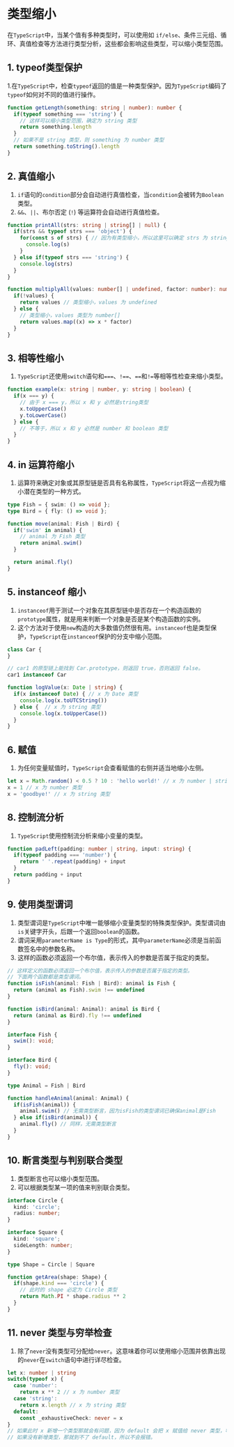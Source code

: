 # 类型缩小

在`TypeScript`中，当某个值有多种类型时，可以使用如 `if/else`、条件三元组、循环、真值检查等方法进行类型分析，这些都会影响这些类型，可以缩小类型范围。

## 1. typeof类型保护

1.在`TypeScript`中，检查`typeof`返回的值是一种类型保护。因为`TypeScript`编码了`typeof`如何对不同的值进行操作。

```typescript
function getLength(something: string | number): number {
  if(typeof something === 'string') {
    // 这样可以缩小类型范围，确定为 string 类型
    return something.length
  }
  // 如果不是 string 类型，则 something 为 number 类型
  return something.toString().length
}
```

## 2. 真值缩小

1. `if`语句的`condition`部分会自动进行真值检查，当`condition`会被转为`Boolean`类型。
2. `&&`、`||`、布尔否定 (`!`) 等运算符会自动进行真值检查。

```typescript
function printAll(strs: string | string[] | null) {
  if(strs && typeof strs === 'object') {
    for(const s of strs) { // 因为有类型缩小，所以这里可以确定 strs 为 string[] 类型
      console.log(s)
    }
  } else if(typeof strs === 'string') {
    console.log(strs)
  }
}

function multiplyAll(values: number[] | undefined, factor: number): number[] | undefined {
  if(!values) {
    return values // 类型缩小，values 为 undefined
  } else {
    // 类型缩小，values 类型为 number[]
    return values.map((x) => x * factor)
  }
}
```

## 3. 相等性缩小

1. `TypeScript`还使用`switch`语句和`===`、`!==`、`==`和`!=`等相等性检查来缩小类型。

```typescript
function example(x: string | number, y: string | boolean) {
  if(x === y) {
    // 由于 x === y，所以 x 和 y 必然是string类型
    x.toUpperCase()
    y.toLowerCase()
  } else {
    // 不等于，所以 x 和 y 必然是 number 和 boolean 类型
  }
}
```

## 4. in 运算符缩小

1. 运算符来确定对象或其原型链是否具有名称属性，`TypeScript`将这一点视为缩小潜在类型的一种方式。

```typescript
type Fish = { swim: () => void };
type Bird = { fly: () => void };

function move(animal: Fish | Bird) {
  if('swim' in animal) {
    // animal 为 Fish 类型
    return animal.swim()
  }

  return animal.fly()
}
```

## 5. instanceof 缩小

1. `instanceof`用于测试一个对象在其原型链中是否存在一个构造函数的`prototype`属性，就是用来判断一个对象是否是某个构造函数的实例。
2. 这个方法对于使用`new`构造的大多数值仍然很有用。`instanceof`也是类型保护，`TypeScript`在`instanceof`保护的分支中缩小范围。

```typescript
class Car {
}

// car1 的原型链上能找到 Car.prototype，则返回 true，否则返回 false。
car1 instanceof Car

function logValue(x: Date | string) {
  if(x instanceof Date) { // x 为 Date 类型
    console.log(x.toUTCString())
  } else {  // x 为 string 类型
    console.log(x.toUpperCase())
  }
}
```

## 6. 赋值

1. 为任何变量赋值时，`TypeScript`会查看赋值的右侧并适当地缩小左侧。

```typescript
let x = Math.random() < 0.5 ? 10 : 'hello world!' // x 为 number | string 类型
x = 1 // x 为 number 类型
x = 'goodbye!' // x 为 string 类型
```

## 8. 控制流分析

1. `TypeScript`使用控制流分析来缩小变量的类型。

```typescript
function padLeft(padding: number | string, input: string) {
  if(typeof padding === 'number') {
    return ' '.repeat(padding) + input
  }
  return padding + input
}
```

## 9. 使用类型谓词

1. 类型谓词是`TypeScript`中唯一能够缩小变量类型的特殊类型保护。类型谓词由`is`关键字开头，后跟一个返回`boolean`的函数。
2. 谓词采用`parameterName is Type`的形式，其中`parameterName`必须是当前函数签名中的参数名称。
3. 这样的函数必须返回一个布尔值，表示传入的参数是否属于指定的类型。

```typescript
// 这样定义的函数必须返回一个布尔值，表示传入的参数是否属于指定的类型。
// 下面两个函数都是类型谓词。
function isFish(animal: Fish | Bird): animal is Fish {
  return (animal as Fish).swim !== undefined
}

function isBird(animal: Animal): animal is Bird {
  return (animal as Bird).fly !== undefined
}

interface Fish {
  swim(): void;
}

interface Bird {
  fly(): void;
}

type Animal = Fish | Bird

function handleAnimal(animal: Animal) {
  if(isFish(animal)) {
    animal.swim() // 无需类型断言，因为isFish的类型谓词已确保animal是Fish  
  } else if(isBird(animal)) {
    animal.fly() // 同样，无需类型断言  
  }
}
```

## 10. 断言类型与判别联合类型

1. 类型断言也可以缩小类型范围。
2. 可以根据类型某一项的值来判别联合类型。

```typescript
interface Circle {
  kind: 'circle';
  radius: number;
}

interface Square {
  kind: 'square';
  sideLength: number;
}

type Shape = Circle | Square

function getArea(shape: Shape) {
  if(shape.kind === 'circle') {
    // 此时的 shape 必定为 Circle 类型
    return Math.PI * shape.radius ** 2
  }
}
```

## 11. never 类型与穷举检查

1. 除了`never`没有类型可分配给`never`。这意味着你可以使用缩小范围并依靠出现的`never`在`switch`语句中进行详尽检查。

```typescript
let x: number | string
switch(typeof x) {
  case 'number':
    return x ** 2 // x 为 number 类型
  case 'string':
    return x.length // x 为 string 类型
  default:
    const _exhaustiveCheck: never = x
}
// 如果此时 x 新增一个类型那就会有问题，因为 default 会把 x 赋值给 never 类型，导致报错。
// 如果没有新增类型，那就到不了 default，所以不会报错。
```